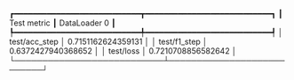 ┏━━━━━━━━━━━━━━━━━━━━━━━━━━━┳━━━━━━━━━━━━━━━━━━━━━━━━━━━┓
┃        Test metric        ┃       DataLoader 0        ┃
┡━━━━━━━━━━━━━━━━━━━━━━━━━━━╇━━━━━━━━━━━━━━━━━━━━━━━━━━━┩
│       test/acc_step       │    0.7151162624359131     │
│       test/f1_step        │    0.6372427940368652     │
│         test/loss         │    0.7210708856582642     │
└───────────────────────────┴───────────────────────────┘
